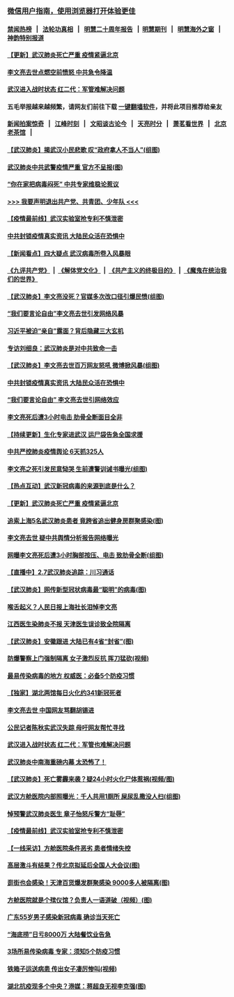 ### [微信用户指南，使用浏览器打开体验更佳](https://github.com/gfw-breaker/banned-news1/blob/master/indexes/wechat-guide.md?t=0)
#### [禁闻热榜](热点新闻.md?t=0)  &nbsp;&nbsp;|&nbsp;&nbsp; [法轮功真相](https://github.com/gfw-breaker/truth/blob/master/README.md?t=0) &nbsp;&nbsp;|&nbsp;&nbsp; [明慧二十周年报告](https://github.com/gfw-breaker/mh-reports/blob/master/README.md?t=0) &nbsp;&nbsp;|&nbsp;&nbsp;[明慧期刊](https://github.com/gfw-breaker/mh-qikan) &nbsp;&nbsp;|&nbsp;&nbsp; [明慧海外之窗](https://github.com/gfw-breaker/mh-news/blob/master/README.md?t=0) &nbsp;&nbsp;|&nbsp;&nbsp; [神韵特别报道](https://github.com/gfw-breaker/mh-news/blob/master/shenyun.md?t=0)
#### [ 【更新】武汉肺炎死亡严重 疫情紧逼北京](https://github.com/gfw-breaker/banned-news/blob/master/pages/nf4514/n11801312.md)
#### [ 李文亮去世点燃空前愤怒 中共急令降温](https://github.com/gfw-breaker/banned-news/blob/master/pages/nsc413/n11849864.md)
#### [ 武汉进入战时状态 红二代：军管难解决问题](https://github.com/gfw-breaker/banned-news/blob/master/pages/nf4514/n11849976.md)
#### 五毛举报越来越频繁，请网友们前往下载 [一键翻墙软件](https://github.com/gfw-breaker/ssr-accounts)，并将此项目推荐给亲友
#### [新闻拍案惊奇](https://github.com/gfw-breaker/banned-news1/blob/master/pages/link4.md) &nbsp;&nbsp;|&nbsp;&nbsp; [江峰时刻](https://github.com/gfw-breaker/banned-news1/blob/master/pages/link4.md) &nbsp;&nbsp;|&nbsp;&nbsp; [文昭谈古论今](https://github.com/gfw-breaker/banned-news1/blob/master/pages/link4.md) &nbsp;&nbsp;|&nbsp;&nbsp; [天亮时分](https://github.com/gfw-breaker/banned-news1/blob/master/pages/link4.md) &nbsp;&nbsp;|&nbsp;&nbsp; [萧茗看世界](https://github.com/gfw-breaker/banned-news1/blob/master/pages/link4.md) &nbsp;&nbsp;|&nbsp;&nbsp; [北京老茶馆](https://github.com/gfw-breaker/banned-news1/blob/master/pages/link4.md) &nbsp;&nbsp;|&nbsp;&nbsp; 
#### [ 【武汉肺炎】揭武汉小民悲歌 叹“政府拿人不当人”(组图)](https://github.com/gfw-breaker/banned-news/blob/master/pages/p1/922216.md)
#### [ 武汉肺炎中共武警疫情严重 官方不呈报(图)](https://github.com/gfw-breaker/banned-news/blob/master/pages/p1/922143.md)
#### [ “你在家把病毒闷死” 中共专家维稳论惹议](https://github.com/gfw-breaker/banned-news/blob/master/pages/nsc413/n11850048.md)
#### [>>> 我要声明退出共产党、共青团、少年队 <<<](https://github.com/begood0513/goodnews/blob/master/quit/letter.md) 
#### [ 【疫情最前线】武汉实验室抢专利不慎泄密](https://github.com/gfw-breaker/banned-news/blob/master/pages/nf4514/n11850310.md)
#### [ 中共封锁疫情真实资讯 大陆民众活在恐惧中](https://github.com/gfw-breaker/banned-news/blob/master/pages/nf4514/n11850699.md)
#### [ 【新闻看点】四大疑点 武汉病毒所卷入风暴眼](https://github.com/gfw-breaker/banned-news/blob/master/pages/nf4514/n11849608.md)
#### [《九评共产党》](https://github.com/begood0513/9ping.md/blob/master/README.md) &nbsp;|&nbsp; [《解体党文化》](../../../../jtdwh.md/blob/master/README.md)  &nbsp;|&nbsp; [《共产主义的终极目的》](../../../../gczydzjmd.md/blob/master/README.md) &nbsp;|&nbsp; [《魔鬼在统治我们的世界》](../../../../mgztzwmdsj.md/blob/master/README.md) 
#### [ 【武汉肺炎】李文亮没死？官媒多次改口径引爆民愤(组图)](https://github.com/gfw-breaker/banned-news/blob/master/pages/p1/922192.md)
#### [ “我们要言论自由”李文亮去世引发网络风暴](https://github.com/gfw-breaker/banned-news/blob/master/pages/nsc413/n11850484.md)
#### [ 习近平被迫“亲自”露面？背后隐藏三大玄机](https://github.com/gfw-breaker/banned-news/blob/master/pages/prog1138/a102770623.md)
#### [ 专访刘细良：武汉肺炎是对中共致命一击](https://github.com/gfw-breaker/banned-news/blob/master/pages/nf4514/n11849934.md)
#### [ 【武汉肺炎】李文亮去世百万网友怒吼 微博掀风暴(组图)](https://github.com/gfw-breaker/banned-news/blob/master/pages/p1/922246.md)
#### [ 中共封锁疫情真实资讯 大陆民众活在恐惧中](https://github.com/gfw-breaker/banned-news/blob/master/pages/nsc413/n11850699.md)
#### [ “我们要言论自由” 李文亮去世引网络效应](https://github.com/gfw-breaker/banned-news/blob/master/pages/nf4514/n11850484.md)
#### [ 李文亮死后遭3小时电击 肋骨全断面目全非](https://github.com/gfw-breaker/banned-news/blob/master/pages/prog204/a102771379.md)
#### [ 【持续更新】生化专家进武汉 运尸袋告急全国求援](https://github.com/gfw-breaker/banned-news/blob/master/pages/prog204/a102757185.md)
#### [ 中共严控肺炎疫情舆论 6天抓325人](https://github.com/gfw-breaker/banned-news/blob/master/pages/nf4514/n11849529.md)
#### [ 李文亮之死引发民意恸哭 生前遭警训诫书曝光(组图)](https://github.com/gfw-breaker/banned-news/blob/master/pages/p1/922228.md)
#### [ 【热点互动】武汉新冠病毒的来源到底是什么？](https://github.com/gfw-breaker/banned-news/blob/master/pages/nsc413/n11849749.md)
#### [ 【更新】武汉肺炎死亡严重 疫情紧逼北京](https://github.com/gfw-breaker/banned-news/blob/master/pages/nsc413/n11801312.md)
#### [ 追索上海5名武汉肺炎患者 竟跨省追出健身房群聚感染(图)](https://github.com/gfw-breaker/banned-news/blob/master/pages/p1/922209.md)
#### [ 李文亮去世 疑中共舆情分析报告网络曝光](https://github.com/gfw-breaker/banned-news/blob/master/pages/nsc413/n11852868.md)
#### [ 网曝李文亮死后遭3小时胸部按压、电击 致肋骨全断(组图)](https://github.com/gfw-breaker/banned-news/blob/master/pages/p1/922258.md)
#### [ 【直播中】2.7武汉肺炎追踪：川习通话](https://github.com/gfw-breaker/banned-news/blob/master/pages/nf4514/n11851802.md)
#### [ 【武汉肺炎】网传新型冠状病毒最“聪明”的病毒(图)](https://github.com/gfw-breaker/banned-news/blob/master/pages/p1/922326.md)
#### [ 喉舌起义？人民日报上海社长泪悼李文亮](https://github.com/gfw-breaker/banned-news/blob/master/pages/prog204/a102771414.md)
#### [ 江西医生染肺炎不报 天津医生误诊致全院隔离](https://github.com/gfw-breaker/banned-news/blob/master/pages/nsc413/n11850609.md)
#### [ 【武汉肺炎】安徽跟进 大陆已有4省“封省”(图)](https://github.com/gfw-breaker/banned-news/blob/master/pages/p1/922301.md)
#### [ 防爆警察上门强制隔离 女子激烈反抗 挥刀猛砍(视频)](https://github.com/gfw-breaker/banned-news/blob/master/pages/p1/922273.md)
#### [ 最易传染病毒的地方 权威医：必备5个防疫习惯](https://github.com/gfw-breaker/banned-news/blob/master/pages/nsc413/n11849662.md)
#### [ 【独家】湖北两馆每日火化约341新冠死者](https://github.com/gfw-breaker/banned-news/blob/master/pages/nf4514/n11845444.md)
#### [ 李文亮去世 中国网友骂翻胡锡进](https://github.com/gfw-breaker/banned-news/blob/master/pages/prog204/a102771583.md)
#### [ 公民记者陈秋实武汉失踪 母吁网友帮忙寻找](https://github.com/gfw-breaker/banned-news/blob/master/pages/nsc413/n11850638.md)
#### [ 武汉进入战时状态 红二代：军管也难解决问题](https://github.com/gfw-breaker/banned-news/blob/master/pages/nsc413/n11849976.md)
#### [ 武汉肺炎中南海重磅内幕 太恐怖了！](https://github.com/gfw-breaker/banned-news/blob/master/pages/prog1138/a102767567.md)
#### [ 【武汉肺炎】死亡雾霾来袭？疑24小时火化尸体惹祸(视频/图)](https://github.com/gfw-breaker/banned-news/blob/master/pages/p1/922331.md)
#### [ 武汉方舱医院内部照曝光：千人共用1厕所 屎尿乱撒没人扫(组图)](https://github.com/gfw-breaker/banned-news/blob/master/pages/p1/922170.md)
#### [ 悼预警武汉肺炎医生 章子怡怒斥警方“耻辱”](https://github.com/gfw-breaker/banned-news/blob/master/pages/nsc413/n11852148.md)
#### [ 【疫情最前线】武汉实验室抢专利不慎泄密](https://github.com/gfw-breaker/banned-news/blob/master/pages/nsc413/n11850310.md)
#### [ 【一线采访】方舱医院条件恶劣 患者情绪失控](https://github.com/gfw-breaker/banned-news/blob/master/pages/nf4514/n11848910.md)
#### [ 高层激斗有结果？传北京拟延后全国人大会议(图)](https://github.com/gfw-breaker/banned-news/blob/master/pages/p2/922162.md)
#### [ 逛街也会感染！天津百货爆发群聚感染 9000多人被隔离(图)](https://github.com/gfw-breaker/banned-news/blob/master/pages/p1/922290.md)
#### [ 方舱医院就是个殡仪馆？负责人一语道破（视频）(图)](https://github.com/gfw-breaker/banned-news/blob/master/pages/p1/922160.md)
#### [ 广东55岁男子感染新冠病毒 确诊当天死亡](https://github.com/gfw-breaker/banned-news/blob/master/pages/nsc413/n11850590.md)
#### [ “海底捞”日亏8000万 大陆餐饮业告急](https://github.com/gfw-breaker/banned-news/blob/master/pages/nsc413/n11850010.md)
#### [ 3场所易传染病毒 专家：须知5个防疫习惯](https://github.com/gfw-breaker/banned-news/blob/master/pages/nf4514/n11849662.md)
#### [ 铁箱子运送病患 传出女子凄厉惨叫(视频)](https://github.com/gfw-breaker/banned-news/blob/master/pages/prog204/a102771600.md)
#### [ 湖北抗疫现多个中央？港媒：蒋超良无视李克强(图)](https://github.com/gfw-breaker/banned-news/blob/master/pages/p2/922154.md)
